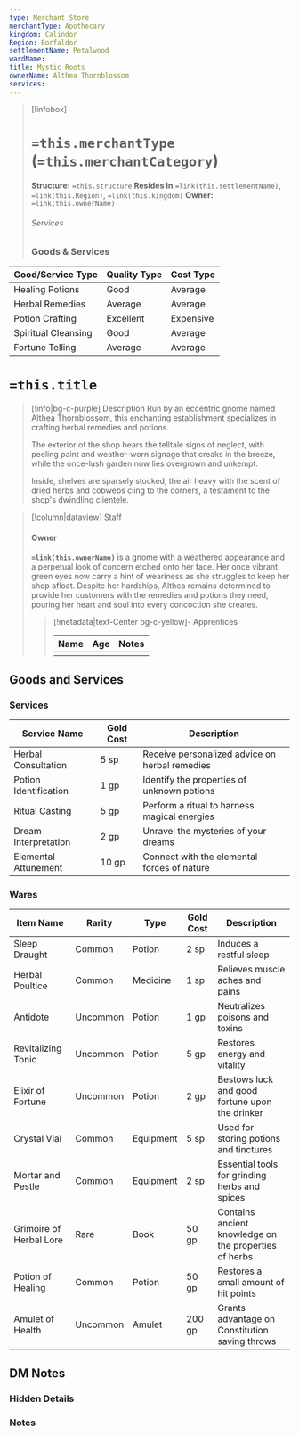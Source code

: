 ```yaml
---
type: Merchant Store
merchantType: Apothecary
kingdom: Calindor
Region: Borfaldor
settlementName: Petalwood
wardName: 
title: Mystic Roots
ownerName: Althea Thornblossom
services: 
---
```



> [!infobox] 
> # `=this.merchantType` (`=this.merchantCategory`)
> **Structure:** `=this.structure`
> **Resides In** `=link(this.settlementName)`, `=link(this.Region)`, `=link(this.kingdom)`
>  **Owner:** `=link(this.ownerName)`
> ###### Services 
> ### Goods & Services
| Good/Service Type   | Quality Type | Cost Type |
|---------------------|--------------|------------------|
| Healing Potions     | Good         | Average |
| Herbal Remedies     | Average      | Average |
| Potion Crafting     | Excellent    | Expensive |
| Spiritual Cleansing | Good         | Average |
| Fortune Telling     | Average      | Average  |

 

# `=this.title`
> [!info|bg-c-purple] Description
> Run by an eccentric gnome named Althea Thornblossom, this enchanting establishment specializes in crafting herbal remedies and potions.
> 
> The exterior of the shop bears the telltale signs of neglect, with peeling paint and weather-worn signage that creaks in the breeze, while the once-lush garden now lies overgrown and unkempt.
> 
> Inside, shelves are sparsely stocked, the air heavy with the scent of dried herbs and cobwebs cling to the corners, a testament to the shop's dwindling clientele. 
> 

> [!column|dataview] Staff
> #### Owner
> **`=link(this.ownerName)`** is a gnome with a weathered appearance and a perpetual look of concern etched onto her face. Her once vibrant green eyes now carry a hint of weariness as she struggles to keep her shop afloat. Despite her hardships, Althea remains determined to provide her customers with the remedies and potions they need, pouring her heart and soul into every concoction she creates.
>
> 
>> [!metadata|text-Center bg-c-yellow]- Apprentices
>>
>> |Name | Age | Notes |
>> |:---|:---:|:---:| 
>> |  |  |  | 


## Goods and Services
### Services

| Service Name          | Gold Cost | Description                                    |
|-----------------------|-----------|------------------------------------------------|
| Herbal Consultation   | 5 sp      | Receive personalized advice on herbal remedies |
| Potion Identification | 1 gp      | Identify the properties of unknown potions     |
| Ritual Casting        | 5 gp      | Perform a ritual to harness magical energies   |
| Dream Interpretation  | 2 gp      | Unravel the mysteries of your dreams           |
| Elemental Attunement  | 10 gp     | Connect with the elemental forces of nature    |



### Wares
| Item Name                | Rarity     | Type            | Gold Cost | Description                                              |
| ------------------------ | ---------- | --------------- | --------- | -------------------------------------------------------- |
| Sleep Draught            | Common     | Potion          | 2 sp      | Induces a restful sleep                                  |
| Herbal Poultice          | Common     | Medicine        | 1 sp      | Relieves muscle aches and pains                          |
| Antidote                 | Uncommon   | Potion          | 1 gp      | Neutralizes poisons and toxins                           |
| Revitalizing Tonic       | Uncommon   | Potion          | 5 gp      | Restores energy and vitality                             |
| Elixir of Fortune        | Uncommon   | Potion          | 2 gp      | Bestows luck and good fortune upon the drinker           |
| Crystal Vial             | Common     | Equipment       | 5 sp      | Used for storing potions and tinctures                   |
| Mortar and Pestle        | Common     | Equipment       | 2 sp      | Essential tools for grinding herbs and spices            |
| Grimoire of Herbal Lore  | Rare       | Book            | 50 gp     | Contains ancient knowledge on the properties of herbs    |
| Potion of Healing        | Common     | Potion          | 50 gp     | Restores a small amount of hit points                    |
| Amulet of Health         | Uncommon   | Amulet          | 200 gp    | Grants advantage on Constitution saving throws           |



## DM Notes

### Hidden Details

### Notes 

